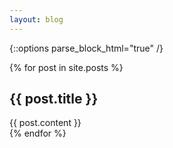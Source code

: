 ```yaml
---
layout: blog
---
```

{::options parse_block_html="true" /}

{% for post in site.posts %}
<section>
  <h2>{{ post.title }}</h2>
  {{ post.content }}
</section>
{% endfor %}
